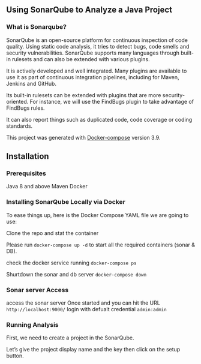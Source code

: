 ## Using SonarQube to Analyze a Java Project

### What is Sonarqube?

SonarQube is an open-source platform for continuous inspection of code quality. Using static code analysis, it tries to detect bugs, code smells and security vulnerabilities. SonarQube supports many languages through built-in rulesets and can also be extended with various plugins.

It is actively developed and well integrated. Many plugins are available to use it as part of continuous integration pipelines, including for Maven, Jenkins and GitHub.

Its built-in rulesets can be extended with plugins that are more security-oriented. For instance, we will use the FindBugs plugin to take advantage of FindBugs rules.

It can also report things such as duplicated code, code coverage or coding standards.

This project was generated with [Docker-compose]([https://github.com/angular/angular-cli](https://docs.docker.com/compose/)) version 3.9.

## Installation

### Prerequisites
Java 8 and above
Maven
Docker

### Installing SonarQube Locally via Docker

To ease things up, here is the Docker Compose YAML file we are going to use:

Clone the repo and stat the container

Please run `docker-compose up -d` to start all the required containers (sonar & DB).

check the docker service running `docker-compose ps`

Shurtdown the sonar and db server `docker-compose down` 



### Sonar server Access
access the sonar server
Once started and you can hit the URL `http://localhost:9000/`
login with defualt credential `admin:admin`

### Running Analysis
First, we need to create a project in the SonarQube.

Let’s give the project display name and the key then click on the setup button.

